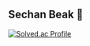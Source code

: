 ## Sechan Beak 🌈
[![Solved.ac Profile](http://mazassumnida.wtf/api/v2/generate_badge?boj=sechan325)](https://solved.ac/sechan325/)



